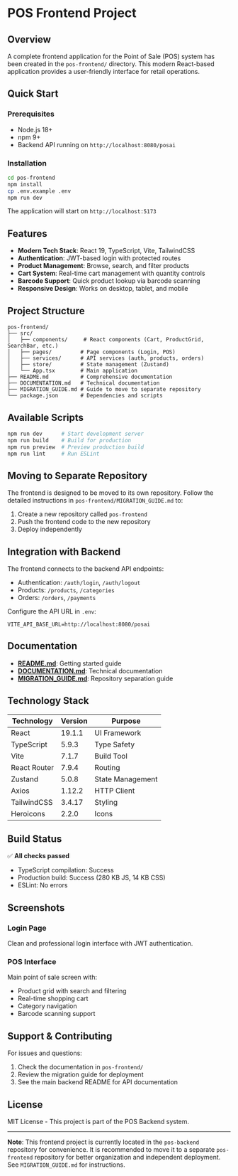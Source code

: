 # POS Frontend Project

## Overview

A complete frontend application for the Point of Sale (POS) system has been created in the `pos-frontend/` directory. This modern React-based application provides a user-friendly interface for retail operations.

## Quick Start

### Prerequisites
- Node.js 18+ 
- npm 9+
- Backend API running on `http://localhost:8080/posai`

### Installation

```bash
cd pos-frontend
npm install
cp .env.example .env
npm run dev
```

The application will start on `http://localhost:5173`

## Features

- **Modern Tech Stack**: React 19, TypeScript, Vite, TailwindCSS
- **Authentication**: JWT-based login with protected routes
- **Product Management**: Browse, search, and filter products
- **Cart System**: Real-time cart management with quantity controls
- **Barcode Support**: Quick product lookup via barcode scanning
- **Responsive Design**: Works on desktop, tablet, and mobile

## Project Structure

```
pos-frontend/
├── src/
│   ├── components/     # React components (Cart, ProductGrid, SearchBar, etc.)
│   ├── pages/         # Page components (Login, POS)
│   ├── services/      # API services (auth, products, orders)
│   ├── store/         # State management (Zustand)
│   └── App.tsx        # Main application
├── README.md          # Comprehensive documentation
├── DOCUMENTATION.md   # Technical documentation
├── MIGRATION_GUIDE.md # Guide to move to separate repository
└── package.json       # Dependencies and scripts
```

## Available Scripts

```bash
npm run dev      # Start development server
npm run build    # Build for production
npm run preview  # Preview production build
npm run lint     # Run ESLint
```

## Moving to Separate Repository

The frontend is designed to be moved to its own repository. Follow the detailed instructions in `pos-frontend/MIGRATION_GUIDE.md` to:

1. Create a new repository called `pos-frontend`
2. Push the frontend code to the new repository
3. Deploy independently

## Integration with Backend

The frontend connects to the backend API endpoints:
- Authentication: `/auth/login`, `/auth/logout`
- Products: `/products`, `/categories`
- Orders: `/orders`, `/payments`

Configure the API URL in `.env`:
```env
VITE_API_BASE_URL=http://localhost:8080/posai
```

## Documentation

- **[README.md](pos-frontend/README.md)**: Getting started guide
- **[DOCUMENTATION.md](pos-frontend/DOCUMENTATION.md)**: Technical documentation
- **[MIGRATION_GUIDE.md](pos-frontend/MIGRATION_GUIDE.md)**: Repository separation guide

## Technology Stack

| Technology | Version | Purpose |
|------------|---------|---------|
| React | 19.1.1 | UI Framework |
| TypeScript | 5.9.3 | Type Safety |
| Vite | 7.1.7 | Build Tool |
| React Router | 7.9.4 | Routing |
| Zustand | 5.0.8 | State Management |
| Axios | 1.12.2 | HTTP Client |
| TailwindCSS | 3.4.17 | Styling |
| Heroicons | 2.2.0 | Icons |

## Build Status

✅ **All checks passed**
- TypeScript compilation: Success
- Production build: Success (280 KB JS, 14 KB CSS)
- ESLint: No errors

## Screenshots

### Login Page
Clean and professional login interface with JWT authentication.

### POS Interface
Main point of sale screen with:
- Product grid with search and filtering
- Real-time shopping cart
- Category navigation
- Barcode scanning support

## Support & Contributing

For issues and questions:
1. Check the documentation in `pos-frontend/`
2. Review the migration guide for deployment
3. See the main backend README for API documentation

## License

MIT License - This project is part of the POS Backend system.

---

**Note**: This frontend project is currently located in the `pos-backend` repository for convenience. It is recommended to move it to a separate `pos-frontend` repository for better organization and independent deployment. See `MIGRATION_GUIDE.md` for instructions.
